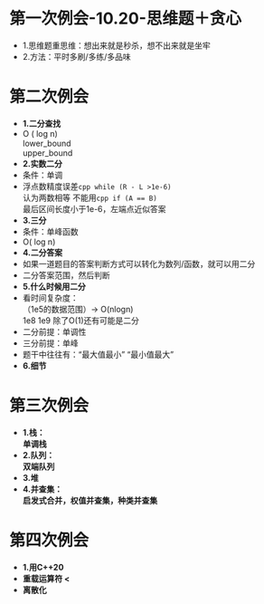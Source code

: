 # 第一次例会-10.20-思维题＋贪心
- 1.思维题重思维：想出来就是秒杀，想不出来就是坐牢
- 2.方法：平时多刷/多练/多品味
# 第二次例会
- **1.二分查找**
- O ( log n)
<br> lower_bound
<br> upper_bound
- **2.实数二分**
- 条件：单调
- 浮点数精度误差```cpp while (R - L >1e-6)```
<br> 认为两数相等
不能用```cpp if (A == B)```
<br>最后区间长度小于1e-6，左端点近似答案
- **3.三分**
- 条件：单峰函数
- O( log n)
- **4.二分答案**
- 如果一道题目的答案判断方式可以转化为数列/函数，就可以用二分
- 二分答案范围，然后判断
- **5.什么时候用二分**
- 看时间复杂度：
<br>（1e5的数据范围）-> O(nlogn)
<br> 1e8 1e9 除了O(1)还有可能是二分
- 二分前提：单调性
- 三分前提：单峰
- 题干中往往有：“最大值最小” “最小值最大”
- **6.细节**
# 第三次例会
- **1.栈：**
<br>**单调栈**
- **2.队列：**
<br>**双端队列**
- **3.堆**
- **4.并查集：**
<br>**启发式合并，权值并查集，种类并查集**
# 第四次例会
- **1.用C++20**
- **重载运算符 <**
- **离散化**
